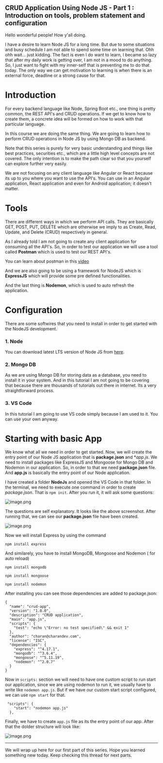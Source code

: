 ## CRUD Application Using Node JS - Part 1 : Introduction on tools, problem statement and configuration

Hello wonderful people! How y'all doing.

I have a desire to learn Node JS for a long time. But due to some situations and busy schedule I am not able to spend some time on learning that. Ohh ohh wait... just kidding. The fact is even I do want to learn, I became so lazy that after my daily work is getting over, I am not in a mood to do anything. So, I just want to fight with my inner-self that is preventing me to do that today. The only way we can get motivation to learning is when there is an external force, deadline or a strong cause for that. 

# Introduction

For every backend language like Node, Spring Boot etc., one thing is pretty common, the REST API's and CRUD operations. If we get to know how to create them, a concrete idea will be formed on how to work with that particular language. 

In this course we are doing the same thing. We are going to learn how to perform CRUD operations in Node JS by using Mongo DB as backend.

Note that this series is purely for very basic understanding and things like best practices, securities etc., which are a little high level concepts are not covered. The only intention is to make the path clear so that you yourself can explore further very easily.

We are not focusing on any client language like Angular or React because its up to you where you want to use the API's. You can use in an Angular application, React application and even for Android application; it doesn't matter. 

# Tools 

There are different ways in which we perform API calls. They are basically GET, POST, PUT, DELETE which are otherwise we imply to as Create, Read, Update, and Delete (CRUD) respectively in general.

As I already told I am not going to create any client application for consuming all the API's. So, in order to test our application we will use a tool called **Postman** which is used to test our REST API's.

You can learn about postman in this  [video](https://www.youtube.com/watch?v=E0f9DUEN_jI)  

And we are also going to be using a framework for NodeJS which is **ExpressJS** which will provide some pre defined functionalities.

And the last thing is **Nodemon**, which is used to auto refresh the application. 

# Configuration

There are some softwires that you need to install in order to get started with the NodeJS development.

### 1. Node

You can download latest LTS version of Node JS from  [here](https://nodejs.org/en/download/).

### 2. Mongo DB

As we are using Mongo DB for storing data as a database, you need to install it in your system. And in this tutorial I am not going to be covering that because there are thousands of tutorials out there in internet. Its a very straightforward process.

### 3. VS Code

In this tutorial I am going to use VS code simply because I am used to it. You can use your own anyway.

# Starting with basic App

We know what all we need in order to get started. Now, we will create the entry point of our Node JS application that is **package.json** and **app.js*. We need to install packages like ExpressJS and Mongoose for Mongo DB and Nodemon in our application. So, in order to that we need **package.json** file. And **app.js** is basically the entry point of our Node application.

I have created a folder **NodeJs** and opened the VS Code in that folder. In the terminal, we need to execute one command in order to create *package.json*. That is `npm init`. After you run it, it will ask some questions:


![image.png](https://cdn.hashnode.com/res/hashnode/image/upload/v1615394527573/WHJ7bxlXW.png)


The questions are self explanatory. It looks like the above screenshot. After running that, we can see our **package.json** file have been created.


![image.png](https://cdn.hashnode.com/res/hashnode/image/upload/v1615394624268/j2vo8rfNc.png)

Now we will install Express by using the command

```
npm install express
```

And similarely, you have to install MongoDB, Mongoose and Nodemon ( for auto reload)

```
npm install mongodb

npm install mongoose

npm install nodemon
```
After installing you can see those dependencies are added to package.json:

```
{
  "name": "crud-app",
  "version": "1.0.0",
  "description": "CRUD application",
  "main": "app.js",
  "scripts": {
    "test": "echo \"Error: no test specified\" && exit 1"
  },
  "author": "charan@charandev.com",
  "license": "ISC",
  "dependencies": {
    "express": "^4.17.1",
    "mongodb": "^3.6.4",
    "mongoose": "^5.11.19",
    "nodemon": "^2.0.7"
  }
}
```

Now in `scripts:` section we will need to have one custom script to run start our application, since we are using nodemon to run it, we usually have to write like `nodemon app.js`. But if we have our custom start script configured, we can use `npm start` for that.

```
 "scripts": {
    "start": "nodemon app.js"
  },
```

Finally, we have to create `app.js` file as its the entry point of our app. After that the dolder structure will look like:


![image.png](https://cdn.hashnode.com/res/hashnode/image/upload/v1615395387133/ccjA6mtCz.png)

-------------------------------------------------------------------------------


We will wrap up here for our first part of this series. Hope you learned something new today. Keep checking this thread for next parts.